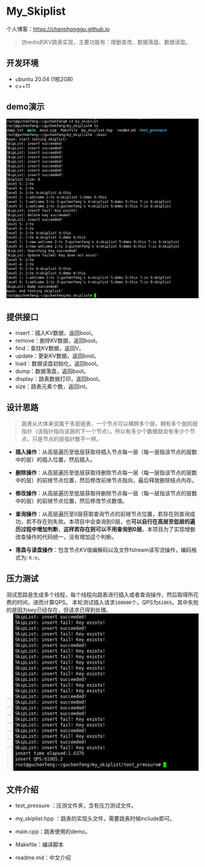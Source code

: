 # My_Skiplist

个人博客：https://chanphonggu.github.io

> 仿redis的KV跳表实现，主要功能有：增删查改、数据落盘、数据读盘。



## 开发环境

- ubuntu 20.04 (1核2GB)
- c++11

## demo演示

![demo](./imgs/demo.png)

## 提供接口

- insert：插入KV数据，返回bool。
- remove：删除KV数据，返回bool。
- find：查找KV数据，返回V。
- update：更新KV数据，返回bool。
- load：数据读盘初始化，返回bool。
- dump：数据落盘，返回bool。
- display：跳表数据打印，返回bool。
- size：跳表元素个数，返回int。

## 设计思路

> 跳表从大体来说属于多层链表，一个节点可以横跨多个层，拥有多个层的层指针（该指针指向该层的下一个节点），所以有多少个数据就会有多少个节点，只是节点的层指针数不一样。

- **插入操作**：从高层遍历至低层获取待插入节点每一层（每一层指该节点的层数中的层）的插入位置，然后插入。
- **删除操作**：从高层遍历至低层获取待删除节点每一层（每一层指该节点的层数中的层）的前继节点位置，然后修改前继节点指向，最后释放删除结点内存。
- **修改操作**：从高层遍历至低层获取待删除节点每一层（每一层指该节点的层数中的层）的前继节点位置，然后修改节点数值。
- **查询操作**：从高层遍历至0层获取查询节点的前继节点位置，若存在则查询成功，若不存在则失败。本项目中会查询到0层，也**可以自行在高层至低层的遍历过程中增加判断**，**这样若存在则可以不用查询到0层**。本项目为了实现增删改查操作的代码统一，没有增加这个判断。

- **落盘与读盘操作**：包含节点KV值编解码以及文件fstream读写流操作，编码格式为: `K:V`。



## 压力测试

测试思路是生成多个线程，每个线程向跳表进行插入或者查询操作，然后取得所花费的时间，进而计算QPS。
本轮测试插入请求`100000`个，QPS为`61065`。其中失败的是因为key已经存在，但请求已得到处理。
![stress_test](./imgs/stress_test.png)

## 文件介绍

- test_pressure ：压测文件夹，含有压力测试文件。

- my_skiplist.hpp ：跳表的实现头文件，需要跳表时候include即可。

- main.cpp：跳表使用的demo。

- Makefile：编译脚本

- readme.md：中文介绍

  



